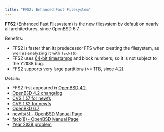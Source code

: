 ```yaml
---
title: "FFS2: Enhanced Fast Filesystem"
---
```


**FFS2** (Enhanced Fast Filesystem) is the new filesystem by default on nearly all architectures, since OpenBSD 6.7.

Benefits: 

* FFS2 is faster than its predecessor FFS when creating the filesystem, 
	as well as analyzing it with `fsck(8)`
* FFS2 uses [64-bit timestamps](/fact/64bit-time/) and block numbers; so it is not subject to 
	the Y2038 bug.
* FFS2 supports very large partitions (>= 1TB, since 4.2).

Details:
* FFS2 first appeared in [OpenBSD 4.2](https://www.openbsd.org/42.html).
* [OpenBSD 4.2 changelog](https://www.openbsd.org/plus42.html)
* [CVS 1.57 for newfs](https://cvsweb.openbsd.org/src/sbin/newfs/newfs.c?rev=1.57&content-type=text/x-cvsweb-markup)
* [CVS 1.82 for newfs](https://cvsweb.openbsd.org/src/sbin/newfs/newfs.c?rev=1.82&content-type=text/x-cvsweb-markup)
* [OpenBSD 6.7](https://www.openbsd.org/67.html)
* [newfs(8) - OpenBSD Manual Page](https://man.openbsd.org/newfs.8)
* [fsck(8)  - OpenBSD Manual Page](https://man.openbsd.org/fsck.8)
* [Year 2038 problem](https://en.wikipedia.org/wiki/Year_2038_problem)
